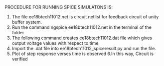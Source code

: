 PROCEDURE FOR RUNNING SPICE SIMULATONS IS:
1. The file ee18btech11012.net is circuit netlist for feedback circuit of unity buffer system.
2. Run the command ngspice ee18btech11012.net in the terminal of the folder
3. The following command creates ee18btech11012.dat file which gives output voltage values with respect to time
4. Import the .dat file into ee18btech11012_spiceresult.py and run the file.
5. Plot of step response verses time is observed
6.In this way, Circuit is verified
